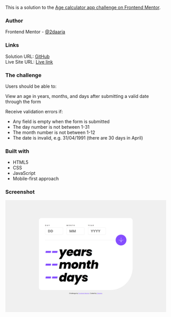 This is a solution to the [Age calculator app challenge on Frontend Mentor](https://www.frontendmentor.io/challenges/age-calculator-app-dF9DFFpj-Q).

### Author
Frontend Mentor - [@2daaria](https://www.frontendmentor.io/profile/2daaria)

### Links
Solution URL: [GitHub](https://github.com/2daaria/Age-calculator-app)  
Live Site URL: [Live link](https://2daaria.github.io/Age-calculator-app/)  

### The challenge
Users should be able to:

View an age in years, months, and days after submitting a valid date through the form  

Receive validation errors if:
- Any field is empty when the form is submitted  
- The day number is not between 1-31  
- The month number is not between 1-12
- The date is invalid, e.g. 31/04/1991 (there are 30 days in April)

### Built with
- HTML5   
- CSS   
- JavaScript  
- Mobile-first approach  

### Screenshot
<img src="images/screenshot.png" alt="">